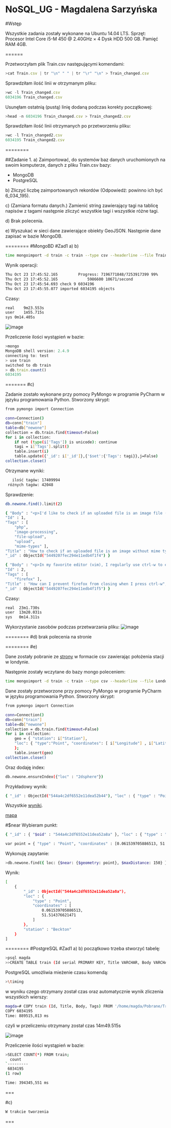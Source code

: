 NoSQL_UG - Magdalena Sarzyńska
========

#Wstęp

Wszystkie zadania zostały wykonane na Ubuntu 14.04 LTS.
Sprzęt: Procesor Intel Core i5-M 450 @ 2.40GHz × 4 Dysk HDD 500 GB. Pamięć RAM 4GB.

======

Przetworzyłam plik Train.csv następującymi komendami:
```js
>cat Train.csv | tr "\n" " " | tr "\r" "\n" > Train_changed.csv
```
Sprawdziłam ilość linii w otrzymanym pliku:
```js
>wc -l Train_changed.csv
6034196 Train_changed.csv
```
Usunęłam ostatnią (pustą) linię dodaną podczas korekty początkowej:
```js
>head -n 6034196 Train_changed.csv > Train_changed2.csv
```
Sprawdziłam ilość linii otrzymanych po przetworzeniu pliku:
```js
>wc -l Train_changed2.csv
6034195 Train_changed2.csv
```
========

##Zadanie 1.
a) Zaimportować, do systemów baz danych uruchomionych na swoim komputerze, danych z pliku Train.csv bazy:
- MongoDB
- PostgreSQL

b) Zliczyć liczbę zaimportowanych rekordów (Odpowiedź: powinno ich być 6_034_195).

c) (Zamiana formatu danych.) Zamienić string zawierający tagi na tablicę napisów z tagami następnie zliczyć wszystkie tagi i wszystkie różne tagi.

d) Brak polecenia.

e) Wyszukać w sieci dane zawierające obiekty GeoJSON. Następnie dane zapisać w bazie MongoDB.

========
#MongoBD
#Zad1 a) b)
```sh
time mongoimport -d train -c train --type csv --headerline --file Train_changed2.csv 
```
Wynik operacji:
```sh
Thu Oct 23 17:45:52.165 		Progress: 7196771848/7253917399	99%
Thu Oct 23 17:45:52.165 			5986600	10671/second
Thu Oct 23 17:45:54.693 check 9 6034196
Thu Oct 23 17:45:55.077 imported 6034195 objects
```
Czasy:
```sh
real	9m23.553s
user	1m55.715s
sys	0m14.405s
```
![image](screens/zdj1.png)

Przeliczenie ilości wystąpień w bazie:
```js
>mongo
MongoDB shell version: 2.4.9
connecting to: test
> use train
switched to db train
> db.train.count()
6034195
```
=======
#c)

Zadanie zostało wykonane przy pomocy PyMongo w programie PyCharm w języku programowania Python. Stworzony skrypt:
```sh
from pymongo import Connection

conn=Connection()
db=conn["train"]
table=db["newone"]
collection = db.train.find(timeout=False)
for i in collection:
    if not (type(i['Tags']) is unicode): continue
    tagi = i['Tags'].split()
    table.insert(i)
    table.update({'_id': i['_id']},{'$set':{'Tags': tagi}},j=False)
collection.close()
```

Otrzymane wyniki:
```sh
   ilość tagów: 17409994
 różnych tagów: 42048
```

Sprawdzenie:
```sh
db.newone.find().limit(2)
```

```sh
{ "Body" : "<p>I'd like to check if an uploaded file is an image file (e.g png, jpg, jpeg, gif, bmp) or another file. The problem is that I'm using Uploadify to upload the files, which changes the mime type and gives a 'text/octal' or something as the mime type, no matter which file type you upload.</p>  <p>Is there a way to check if the uploaded file is an image apart from checking the file extension using PHP?</p> ",
"Id" : 1, 
"Tags" : [ 
	"php", 
	"image-processing", 
	"file-upload", 
	"upload", 
	"mime-types" ], 
"Title" : "How to check if an uploaded file is an image without mime type?", 
"_id" : ObjectId("5449207fec294e11edb4f1f4") }

{ "Body" : "<p>In my favorite editor (vim), I regularly use ctrl-w to execute a certain action. Now, it quite often happens to me that firefox is the active window (on windows) while I still look at vim (thinking vim is the active window) and press ctrl-w which closes firefox. This is not what I want. Is there a way to stop ctrl-w from closing firefox?</p>  <p>Rene</p> ", 
"Id" : 2, 
"Tags" : [ 
	"firefox" ], 
"Title" : "How can I prevent firefox from closing when I press ctrl-w", 
"_id" : ObjectId("5449207fec294e11edb4f1f5") }
```

Czasy:
```sh
real  23m1.730s
user  13m20.031s
sys   0m14.311s
```

Wykorzystanie zasobów podczas przetwarzania pliku:
![image](screens/zdj3.png)

========
#d)
brak polecenia na stronie

========
#e)

Dane zostały pobranie ze [strony](http://www.doogal.co.uk/london_stations.php) w formacie csv zawierając położenia stacji w londynie.

Następnie zostały wczytane do bazy mongo poleceniem:
```sh
time mongoimport -d train -c train --type csv --headerline --file London\ stations.csv 
```

Dane zostały przetworzone przy pomocy PyMongo w programie PyCharm w języku programowania Python. Stworzony skrypt:
```sh
from pymongo import Connection

conn=Connection()
db=conn["train"]
table=db["newone"]
collection = db.train.find(timeout=False)
for i in collection:
    geo = { "station": i["Station"],
    "loc": { "type":"Point", "coordinates": [ i["Longitude"] , i["Latitude"] ] }
    };
    table.insert(geo)
collection.close()
```


Oraz dodaję index:
```sh
db.newone.ensureIndex({"loc" : "2dsphere"})
```

Przykładowy wynik:
```sh
{ "_id" : ObjectId("544a4c2df6552e11dea52b44"), "loc" : { "type" : "Point", "coordinates" : [  -0.014848686252722,  51.477547665535 ] }, "station" : "Greenwich" }
```

Wszystkie [wyniki](screens/wyniki.json).

[mapa](screens/wyniki.geo.json)
 	
#$near
Wybieram punkt:
```sh
{ "_id" : { "$oid" : "544a4c2df6552e11dea52a8a" }, "loc" : { "type" : "Point", "coordinates" : [ 0.061539705886513, 51.514376621471 ] }, "station" : "Beckton" }
```

```sh
var point = { "type" : "Point", "coordinates" : [0.061539705886513, 51.514376621471 ]};
```

Wykonuję zapytanie:
```sh
>db.newone.find({ loc: {$near: {$geometry: point}, $maxDistance: 150} }).toArray()
```

Wynik:
```sh
[
	{
		"_id" : ObjectId("544a4c2df6552e11dea52a8a"),
		"loc" : {
			"type" : "Point",
			"coordinates" : [
				0.061539705886513,
				51.514376621471
			]
		},
		"station" : "Beckton"
	}
]
```




========
#PostgreSQL
#Zad1 a) b)
początkowo trzeba stworzyć tabelę:
```sh
>psql magda
>>CREATE TABLE train (Id serial PRIMARY KEY, Title VARCHAR, Body VARCHAR, Tags VARCHAR);
```

PostgreSQL umożliwia mieżenie czasu komendą:
```sh
>\timing
```

w wyniku czego otrzymany został czas oraz automatycznie wynik zliczenia wszystkich wierszy:
```sh
magda=# COPY train (Id, Title, Body, Tags) FROM '/home/magda/Pobrane/Train_changed2.csv' WITH DELIMITER ',' CSV HEADER;
COPY 6034195
Time: 889515,013 ms
```
czyli w przeliczeniu otrzymany został czas 14m49.515s

![image](screens/zdj2.png)

Przeliczenie ilości wystąpień w bazie:
```sh
>SELECT COUNT(*) FROM train;
  count
`---------
 6034195
(1 row)

Time: 394345,551 ms
```

===

#c)

```sh
W trakcie tworzenia
```

===

